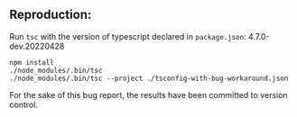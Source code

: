 ## Reproduction:

Run `tsc` with the version of typescript declared in `package.json`: 4.7.0-dev.20220428

```
npm install
./node_modules/.bin/tsc
./node_modules/.bin/tsc --project ./tsconfig-with-bug-workaround.json
```

For the sake of this bug report, the results have been committed to version control.
